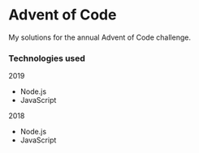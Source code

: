 # Advent of Code
My solutions for the annual Advent of Code challenge.


### Technologies used

2019
- Node.js
- JavaScript

2018
- Node.js
- JavaScript
